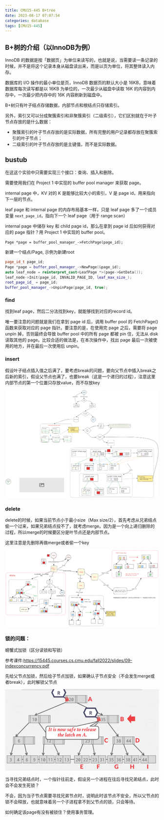 ```yaml
---
title: CMU15-445 B+tree
date: 2023-08-17 07:07:54
categories: database
tags: [CMU15-445]
---
```


## B+树的介绍（以InnoDB为例）

InnoDB 的数据是按「数据页」为单位来读写的，也就是说，当需要读一条记录的时候，并不是将这个记录本身从磁盘读出来，而是以页为单位，将其整体读入内存。

数据库的 I/O 操作的最小单位是页，InnoDB 数据页的默认大小是 16KB，意味着数据库每次读写都是以 16KB 为单位的，一次最少从磁盘中读取 16K 的内容到内存中，一次最少把内存中的 16K 内容刷新到磁盘中。

B+树只有叶子结点存储数据，内部节点和根结点只存储索引。

另外，索引又可以分成聚簇索引和非聚簇索引（二级索引），它们区别就在于叶子节点存放的是什么数据：

- 聚簇索引的叶子节点存放的是实际数据，所有完整的用户记录都存放在聚簇索引的叶子节点；
- 二级索引的叶子节点存放的是主键值，而不是实际数据。

## bustub
在这这个实验中只需要实现三个接口：查询、插入和删除。

需要使用我们在 Project 1 中实现的 buffer pool manager 来获取 page。

internal page 中，KV 对的 K 是能够比较大小的索引，V 是 page id，用来指向下一层的节点。

leaf page 和 internal page 的内存布局基本一样，只是 leaf page 多了一个成员变量 `next_page_id`，指向下一个 leaf page（用于 range scan）

internal page 中储存 key 和 child page id，那么在拿到 page id 后如何获得对应的 page 指针？用 Project 1 中实现的 buffer pool。

`Page *page = buffer_pool_manager_->FetchPage(page_id);`

新建一个结点/Page, 示例为新建root

```cpp
page_id_t page_id;
Page *page = buffer_pool_manager_->NewPage(&page_id);
auto leaf_node = reinterpret_cast<LeafPage *>(page->GetData());
leaf_node->Init(page_id, INVALID_PAGE_ID, leaf_max_size_);
root_page_id_ = page_id;
buffer_pool_manager_->UnpinPage(page_id, true);
```

### find

找到leaf page，然后二分法找到key，就能够找到对应的record id。

唯一要注意的问题就是我们在拿到 page id 后，调用 buffer pool 的 FetchPage() 函数来获取对应的 page 指针。要注意的是，在使用完 page 之后，需要将 page unpin 掉，否则最终会导致 buffer pool 中的所有 page 都被 pin 住，无法从 disk 读取其他的 page。比较合适的做法是，在本次操作中，找出 page 最后一次被使用的地方，并在最后一次使用后 unpin。

### insert

假设叶子结点插入值之后满了，要考虑break的问题，要向父节点中插入break之后新的索引，假设父节点也满了，也要break（这是一个递归的过程），注意这里内部节点的第一个位置只存放value，而不存放key

![](../imgs/B+insert.png)

### delete
delete的时候，如果当前节点小于最小size（Max size/2），首先考虑从兄弟结点偷一个过来，如果兄弟结点投不了，就考虑merge。因为是一个向上递归删除的过程，所以merge的时候要区分是叶节点还是内部节点。

这里注意是先删除再做merge或者偷一个key

![](../imgs/b+delete.png)

### 锁的问题：
螃蟹式加锁（区分读锁和写锁）

参考课件:https://15445.courses.cs.cmu.edu/fall2022/slides/09-indexconcurrency.pdf

先给父节点加锁，然后给子节点加锁，如果确认子节点安全（不会发生merge或者break），此时解锁父节点

![Alt text](../imgs/image-22.png)

当寻找兄弟结点时，一个指针往前走，假设另一个进程在往后寻找兄弟结点，此时会不会发生死锁？

不会，因为当子节点需要寻找兄弟节点时，说明此时该节点不安全，所以父节点的锁不会释放，也就意味着另一个子进程拿不到父节点的锁，只会等待。

如何确定该page有没有被锁住？使用事务管理。